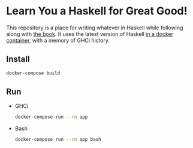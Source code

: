# Learn You a Haskell for Great Good!

This repository is a place for writing whatever in Haskell while following along with [the book](http://learnyouahaskell.com/). It uses the latest version of Haskell [in a docker container](https://hub.docker.com/_/haskell), with a memory of GHCi history.

## Install
```sh
docker-compose build
```

## Run
* GHCi
  ```sh
  docker-compose run --rm app
  ```
* Bash
  ```sh
  docker-compose run --rm app bash
  ```
